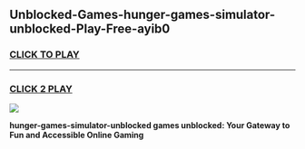 
## Unblocked-Games-hunger-games-simulator-unblocked-Play-Free-ayib0
<h3>
<a href="https://premium76.site?title=hunger-games-simulator-unblocked&ref=17A">CLICK TO PLAY</a></h3>
<hr>

<h3>
<a href="https://premium76.site?title=hunger-games-simulator-unblocked&ref=17A">CLICK 2 PLAY</a>
  
</h3>

<a href="https://premium76.site?title=hunger-games-simulator-unblocked&ref=17A"><img src="https://clearcache.store/games.png"></a>


**hunger-games-simulator-unblocked games unblocked: Your Gateway to Fun and Accessible Online Gaming**
